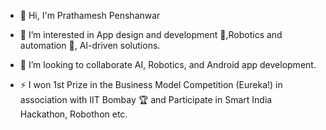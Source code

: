 - 👋 Hi, I'm Prathamesh Penshanwar 
  
- 👀 I’m interested in App design and development 📱,Robotics and automation 🤖, AI-driven solutions.
- 🤝 I’m looking to collaborate AI, Robotics, and Android app development. 
- ⚡ I won 1st Prize in the Business Model Competition (Eureka!) in association with IIT Bombay 🏆 and Participate in Smart India Hackathon, Robothon  etc.

<!---
PRATHAM777P/PRATHAM777P is a ✨ special ✨ repository because its `README.md` (this file) appears on your GitHub profile.
You can click the Preview link to take a look at your changes.
--->
